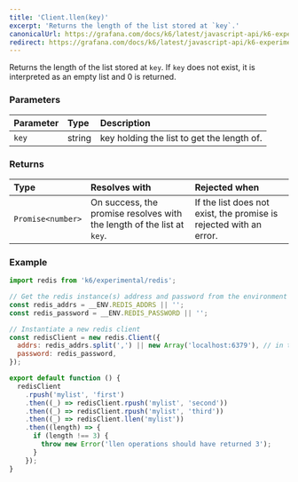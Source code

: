 ```yaml
---
title: 'Client.llen(key)'
excerpt: 'Returns the length of the list stored at `key`.'
canonicalUrl: https://grafana.com/docs/k6/latest/javascript-api/k6-experimental/redis/client/client-llen/
redirect: https://grafana.com/docs/k6/latest/javascript-api/k6-experimental/redis/client/client-llen/
---
```


Returns the length of the list stored at `key`. If `key` does not exist, it is interpreted as an empty list and 0 is returned.

### Parameters

| Parameter | Type   | Description                                |
| :-------- | :----- | :----------------------------------------- |
| `key`     | string | key holding the list to get the length of. |


### Returns

| Type              | Resolves with                                                          | Rejected when                                                      |
| :---------------- | :--------------------------------------------------------------------- | :----------------------------------------------------------------- |
| `Promise<number>` | On success, the promise resolves with the length of the list at `key`. | If the list does not exist, the promise is rejected with an error. |

### Example

<CodeGroup labels={[]}>

```javascript
import redis from 'k6/experimental/redis';

// Get the redis instance(s) address and password from the environment
const redis_addrs = __ENV.REDIS_ADDRS || '';
const redis_password = __ENV.REDIS_PASSWORD || '';

// Instantiate a new redis client
const redisClient = new redis.Client({
  addrs: redis_addrs.split(',') || new Array('localhost:6379'), // in the form of 'host:port', separated by commas
  password: redis_password,
});

export default function () {
  redisClient
    .rpush('mylist', 'first')
    .then((_) => redisClient.rpush('mylist', 'second'))
    .then((_) => redisClient.rpush('mylist', 'third'))
    .then((_) => redisClient.llen('mylist'))
    .then((length) => {
      if (length !== 3) {
        throw new Error('llen operations should have returned 3');
      }
    });
}
```

</CodeGroup>